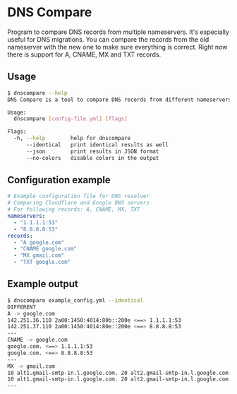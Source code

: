 # DNS Compare

Program to compare DNS records from multiple nameservers. It's especially useful for DNS migrations. You can compare the
records from the old nameserver with the new one to make sure everything is correct. Right now there is support for A,
CNAME, MX and TXT records.

## Usage

```bash
$ dnscompare --help
DNS Compare is a tool to compare DNS records from different nameservers. It reads a list of DNS records and a list of DNS resolvers from a configuration file, resolves the records using the resolvers and prints the results.

Usage:
  dnscompare [config-file.yml] [flags]

Flags:
  -h, --help        help for dnscompare
      --identical   print identical results as well
      --json        print results in JSON format
      --no-colors   disable colors in the output
```

## Configuration example

```yaml
# Example configuration file for DNS resolver
# Comparing Cloudflare and Google DNS servers
# For following records: A, CNAME, MX, TXT
nameservers:
  - "1.1.1.1:53"
  - "8.8.8.8:53"
records:
  - "A google.com"
  - "CNAME google.com"
  - "MX gmail.com"
  - "TXT google.com"
```

## Example output

```bash
$ dnscompare example_config.yml --identical
DIFFERENT                                                                                                                                                                   
A -> google.com
142.251.36.110 2a00:1450:4014:80b::200e <==> 1.1.1.1:53
142.251.37.110 2a00:1450:4014:80e::200e <==> 8.8.8.8:53
---
CNAME -> google.com
google.com. <==> 1.1.1.1:53
google.com. <==> 8.8.8.8:53
---
MX -> gmail.com
10 alt1.gmail-smtp-in.l.google.com. 20 alt2.gmail-smtp-in.l.google.com. 30 alt3.gmail-smtp-in.l.google.com. 40 alt4.gmail-smtp-in.l.google.com. 5 gmail-smtp-in.l.google.com. <==> 1.1.1.1:53
10 alt1.gmail-smtp-in.l.google.com. 20 alt2.gmail-smtp-in.l.google.com. 30 alt3.gmail-smtp-in.l.google.com. 40 alt4.gmail-smtp-in.l.google.com. 5 gmail-smtp-in.l.google.com. <==> 8.8.8.8:53
---
```
